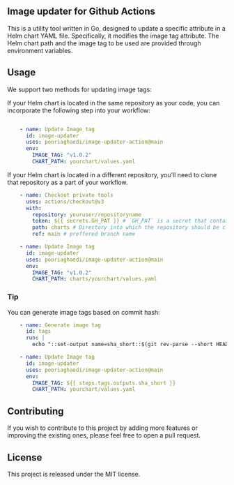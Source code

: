 ## Image updater for Github Actions
This is a utility tool written in Go, designed to update a specific attribute in a Helm chart YAML file. Specifically, it modifies the image tag attribute. The Helm chart path and the image tag to be used are provided through environment variables.


## Usage
We support two methods for updating image tags:

If your Helm chart is located in the same repository as your code, you can incorporate the following step into your workflow:

```yaml

    - name: Update Image tag 
      id: image-updater
      uses: pooriaghaedi/image-updater-action@main
      env:
        IMAGE_TAG: "v1.0.2"
        CHART_PATH: yourchart/values.yaml
```

If your Helm chart is located in a different repository, you'll need to clone that repository as a part of your workflow.


```yaml
    - name: Checkout private tools
      uses: actions/checkout@v3
      with:
        repository: youruser/repositoryname
        token: ${{ secrets.GH_PAT }} # `GH_PAT` is a secret that contains your PAT
        path: charts # Directory into which the repository should be cloned.
        ref: main # preffered branch name

    - name: Update Image tag 
      id: image-updater
      uses: pooriaghaedi/image-updater-action@main
      env:
        IMAGE_TAG: "v1.0.2"
        CHART_PATH: charts/yourchart/values.yaml
```

### Tip
You can generate image tags based on commit hash:

```yaml
    - name: Generate image tag
      id: tags
      run: |
        echo "::set-output name=sha_short::$(git rev-parse --short HEAD)"

    - name: Update Image tag 
      id: image-updater
      uses: pooriaghaedi/image-updater-action@main
      env:
        IMAGE_TAG: ${{ steps.tags.outputs.sha_short }}
        CHART_PATH: yourchart/values.yaml
```


## Contributing
If you wish to contribute to this project by adding more features or improving the existing ones, please feel free to open a pull request.

## License
This project is released under the MIT license.